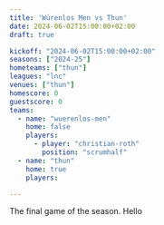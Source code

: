 ```yaml
---
title: 'Würenlos Men vs Thun'
date: 2024-06-02T15:00:00+02:00
draft: true

kickoff: "2024-06-02T15:00:00+02:00"
seasons: ["2024-25"]
hometeams: ["thun"]
leagues: "lnc"
venues: ["thun"]
homescore: 0
guestscore: 0
teams:
  - name: "wuerenlos-men"
    home: false
    players:
      - player: "christian-roth"
        position: "scrumhalf"
  - name: "thun"
    home: true
    players:

---
```


The final game of the season.
Hello
